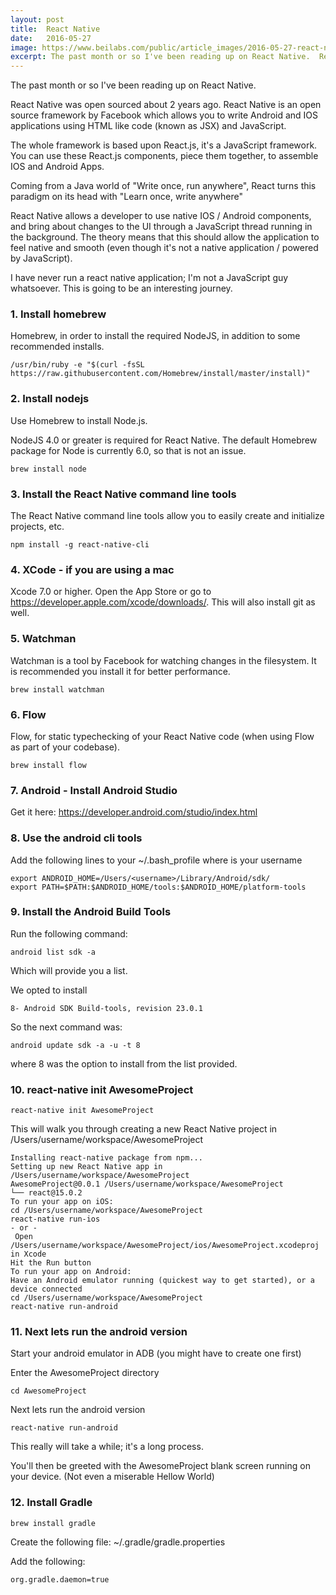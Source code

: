 ```yaml
---
layout: post
title:  React Native
date:   2016-05-27
image: https://www.beilabs.com/public/article_images/2016-05-27-react-native/react-native.png
excerpt: The past month or so I've been reading up on React Native.  React Native was open sourced about 2 years ago. React Native is an open source framework by Facebook which allows you to write Android and IOS applications using HTML like code (known as JSX) and JavaScript.
---
```


The past month or so I've been reading up on React Native.

React Native was open sourced about 2 years ago. React Native is an open source framework by Facebook which allows you to write Android and IOS applications using HTML like code (known as JSX) and JavaScript.

The whole framework is based upon React.js, it's a JavaScript framework.  You can use these React.js components, piece them together, to assemble IOS and Android Apps.

Coming from a Java world of "Write once, run anywhere", React turns this paradigm on its head with "Learn once, write anywhere"

React Native allows a developer to use native IOS / Android components, and bring about changes to the UI through a JavaScript thread running in the background.  The theory means that this should allow the application to feel native and smooth (even though it's not a native application / powered by JavaScript).

I have never run a react native application; I'm not a JavaScript guy whatsoever.  This is going to be an interesting journey.

### 1. Install homebrew

Homebrew, in order to install the required NodeJS, in addition to some recommended installs.

	/usr/bin/ruby -e "$(curl -fsSL https://raw.githubusercontent.com/Homebrew/install/master/install)"

### 2. Install nodejs
Use Homebrew to install Node.js.

NodeJS 4.0 or greater is required for React Native. The default Homebrew package for Node is currently 6.0, so that is not an issue.

	brew install node

### 3. Install the React Native command line tools

The React Native command line tools allow you to easily create and initialize projects, etc.

	npm install -g react-native-cli

### 4. XCode - if you are using a mac

Xcode 7.0 or higher. Open the App Store or go to https://developer.apple.com/xcode/downloads/. This will also install git as well.

### 5. Watchman 

Watchman is a tool by Facebook for watching changes in the filesystem. It is recommended you install it for better performance.

	brew install watchman

### 6. Flow 

Flow, for static typechecking of your React Native code (when using Flow as part of your codebase).

	brew install flow

### 7. Android - Install Android Studio

Get it here: https://developer.android.com/studio/index.html

### 8. Use the android cli tools
Add the following lines to your ~/.bash_profile where <username> is your username

	export ANDROID_HOME=/Users/<username>/Library/Android/sdk/
	export PATH=$PATH:$ANDROID_HOME/tools:$ANDROID_HOME/platform-tools

### 9. Install the Android Build Tools

Run the following command:

	android list sdk -a

Which will provide you a list. 

We opted to install    
	
	8- Android SDK Build-tools, revision 23.0.1

So the next command was:

	android update sdk -a -u -t 8

where 8 was the option to install from the list provided. 

### 10. react-native init AwesomeProject

	react-native init AwesomeProject

This will walk you through creating a new React Native project in /Users/username/workspace/AwesomeProject

	Installing react-native package from npm...
	Setting up new React Native app in /Users/username/workspace/AwesomeProject
	AwesomeProject@0.0.1 /Users/username/workspace/AwesomeProject
	└── react@15.0.2 
	To run your app on iOS:
	cd /Users/username/workspace/AwesomeProject
	react-native run-ios
	- or -
	 Open /Users/username/workspace/AwesomeProject/ios/AwesomeProject.xcodeproj in Xcode
	Hit the Run button
	To run your app on Android:
	Have an Android emulator running (quickest way to get started), or a device connected
	cd /Users/username/workspace/AwesomeProject
	react-native run-android


### 11. Next lets run the android version
Start your android emulator in ADB (you might have to create one first)

Enter the AwesomeProject directory

	cd AwesomeProject

Next lets run the android version
	
	react-native run-android

This really will take a while; it's a long process. 

You'll then be greeted with the AwesomeProject blank screen running on your device. (Not even a miserable Hellow World)

### 12. Install Gradle
	brew install gradle

Create the following file:  ~/.gradle/gradle.properties

Add the following:
	
	org.gradle.daemon=true
